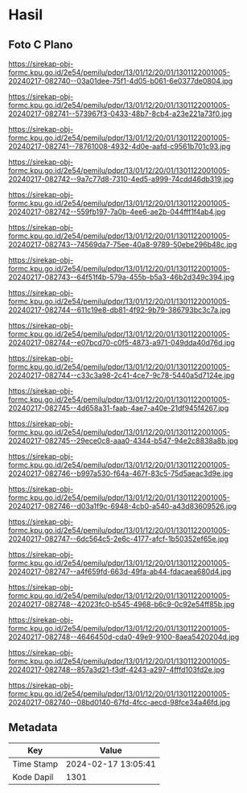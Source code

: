 # Hasil

## Foto C Plano

https://sirekap-obj-formc.kpu.go.id/2e54/pemilu/pdpr/13/01/12/20/01/1301122001005-20240217-082740--03a01dee-75f1-4d05-b061-6e0377de0804.jpg

https://sirekap-obj-formc.kpu.go.id/2e54/pemilu/pdpr/13/01/12/20/01/1301122001005-20240217-082741--573967f3-0433-48b7-8cb4-a23e221a73f0.jpg

https://sirekap-obj-formc.kpu.go.id/2e54/pemilu/pdpr/13/01/12/20/01/1301122001005-20240217-082741--78761008-4932-4d0e-aafd-c9561b701c93.jpg

https://sirekap-obj-formc.kpu.go.id/2e54/pemilu/pdpr/13/01/12/20/01/1301122001005-20240217-082742--9a7c77d8-7310-4ed5-a999-74cdd46db319.jpg

https://sirekap-obj-formc.kpu.go.id/2e54/pemilu/pdpr/13/01/12/20/01/1301122001005-20240217-082742--559fb197-7a0b-4ee6-ae2b-044fff1f4ab4.jpg

https://sirekap-obj-formc.kpu.go.id/2e54/pemilu/pdpr/13/01/12/20/01/1301122001005-20240217-082743--74569da7-75ee-40a8-9789-50ebe296b48c.jpg

https://sirekap-obj-formc.kpu.go.id/2e54/pemilu/pdpr/13/01/12/20/01/1301122001005-20240217-082743--64f51f4b-579a-455b-b5a3-46b2d349c394.jpg

https://sirekap-obj-formc.kpu.go.id/2e54/pemilu/pdpr/13/01/12/20/01/1301122001005-20240217-082744--611c19e8-db81-4f92-9b79-386793bc3c7a.jpg

https://sirekap-obj-formc.kpu.go.id/2e54/pemilu/pdpr/13/01/12/20/01/1301122001005-20240217-082744--e07bcd70-c0f5-4873-a971-049dda40d76d.jpg

https://sirekap-obj-formc.kpu.go.id/2e54/pemilu/pdpr/13/01/12/20/01/1301122001005-20240217-082744--c33c3a98-2c41-4ce7-9c78-5440a5d7124e.jpg

https://sirekap-obj-formc.kpu.go.id/2e54/pemilu/pdpr/13/01/12/20/01/1301122001005-20240217-082745--4d658a31-faab-4ae7-a40e-21df945f4267.jpg

https://sirekap-obj-formc.kpu.go.id/2e54/pemilu/pdpr/13/01/12/20/01/1301122001005-20240217-082745--29ece0c8-aaa0-4344-b547-94e2c8838a8b.jpg

https://sirekap-obj-formc.kpu.go.id/2e54/pemilu/pdpr/13/01/12/20/01/1301122001005-20240217-082746--b997a530-f64a-467f-83c5-75d5aeac3d9e.jpg

https://sirekap-obj-formc.kpu.go.id/2e54/pemilu/pdpr/13/01/12/20/01/1301122001005-20240217-082746--d03a1f9c-6948-4cb0-a540-a43d83609526.jpg

https://sirekap-obj-formc.kpu.go.id/2e54/pemilu/pdpr/13/01/12/20/01/1301122001005-20240217-082747--6dc564c5-2e6c-4177-afcf-1b50352ef65e.jpg

https://sirekap-obj-formc.kpu.go.id/2e54/pemilu/pdpr/13/01/12/20/01/1301122001005-20240217-082747--a4f659fd-663d-49fa-ab44-fdacaea680d4.jpg

https://sirekap-obj-formc.kpu.go.id/2e54/pemilu/pdpr/13/01/12/20/01/1301122001005-20240217-082748--42023fc0-b545-4968-b6c9-0c92e54ff85b.jpg

https://sirekap-obj-formc.kpu.go.id/2e54/pemilu/pdpr/13/01/12/20/01/1301122001005-20240217-082748--4646450d-cda0-49e9-9100-8aea5420204d.jpg

https://sirekap-obj-formc.kpu.go.id/2e54/pemilu/pdpr/13/01/12/20/01/1301122001005-20240217-082748--857a3d21-f3df-4243-a297-4fffd103fd2e.jpg

https://sirekap-obj-formc.kpu.go.id/2e54/pemilu/pdpr/13/01/12/20/01/1301122001005-20240217-082740--08bd0140-67fd-4fcc-aecd-98fce34a46fd.jpg


## Metadata

| Key        | Value               |
| ---------- | ------------------- |
| Time Stamp | 2024-02-17 13:05:41 |
| Kode Dapil | 1301                |



